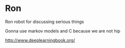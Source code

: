 # Ron
Ron robot for discussing serious things

Gonna use markov models and C because we are not hip

http://www.deeplearningbook.org/
